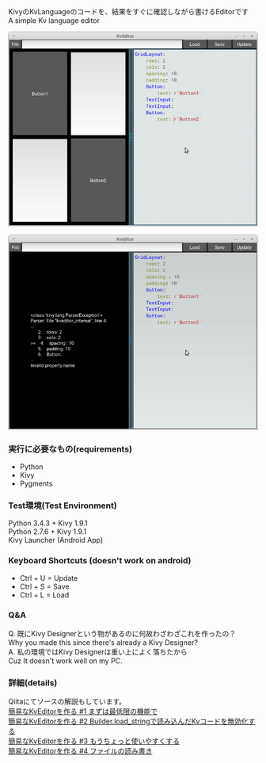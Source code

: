KivyのKvLanguageのコードを、結果をすぐに確認しながら書けるEditorです  
A simple Kv language editor

![screenshot 0001](screenshot/0001.png)

![screenshot 0002](screenshot/0002.png)

### 実行に必要なもの(requirements)

- Python
- Kivy
- Pygments

### Test環境(Test Environment)

Python 3.4.3 + Kivy 1.9.1  
Python 2.7.6 + Kivy 1.9.1  
Kivy Launcher (Android App)

### Keyboard Shortcuts (doesn't work on android)

- Ctrl + U = Update
- Ctrl + S = Save
- Ctrl + L = Load

### Q&A

Q. 既にKivy Designerという物があるのに何故わざわざこれを作ったの？  
Why you made this since there's already a Kivy Designer?  
A. 私の環境ではKivy Designerは重い上によく落ちたから  
Cuz It doesn't work well on my PC.  

### 詳細(details)

Qiitaにてソースの解説もしています。  
[簡易なKvEditorを作る #1 まずは最低限の機能で](http://qiita.com/gotta_dive_into_python/items/d903f10d4afe86868def)  
[簡易なKvEditorを作る #2 Builder.load_stringで読み込んだKvコードを無効化する](http://qiita.com/gotta_dive_into_python/items/20694b34770321ba7e45)  
[簡易なKvEditorを作る #3 もうちょっと使いやすくする](http://qiita.com/gotta_dive_into_python/items/6560b0dd024f87362976)  
[簡易なKvEditorを作る #4 ファイルの読み書き](http://qiita.com/gotta_dive_into_python/items/11ff55005b6885fef317)